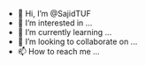 - 👋 Hi, I’m @SajidTUF
- 👀 I’m interested in ...
- 🌱 I’m currently learning ...
- 💞️ I’m looking to collaborate on ...
- 📫 How to reach me ...

<!---
SajidTUF/SajidTUF is a ✨ special ✨ repository because its `README.md` (this file) appears on your GitHub profile.
You can click the Preview link to take a look at your changes.
--->
